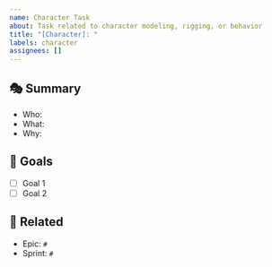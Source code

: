```yaml
---
name: Character Task
about: Task related to character modeling, rigging, or behavior
title: "[Character]: "
labels: character
assignees: []
---
```


## 🎭 Summary
- Who:
- What:
- Why:

## 🎯 Goals
- [ ] Goal 1
- [ ] Goal 2

## 🔗 Related
- Epic: `#`
- Sprint: `#`
